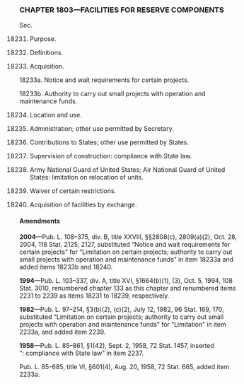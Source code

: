 ### **CHAPTER 1803—FACILITIES FOR RESERVE COMPONENTS** ###

Sec.

18231. Purpose.

18232. Definitions.

18233. Acquisition.

18233a. Notice and wait requirements for certain projects.

18233b. Authority to carry out small projects with operation and maintenance funds.

18234. Location and use.

18235. Administration; other use permitted by Secretary.

18236. Contributions to States; other use permitted by States.

18237. Supervision of construction: compliance with State law.

18238. Army National Guard of United States; Air National Guard of United States: limitation on relocation of units.

18239. Waiver of certain restrictions.

18240. Acquisition of facilities by exchange.

#### Amendments ####

**2004**—Pub. L. 108–375, div. B, title XXVIII, §§2808(c), 2809(a)(2), Oct. 28, 2004, 118 Stat. 2125, 2127, substituted “Notice and wait requirements for certain projects” for “Limitation on certain projects; authority to carry out small projects with operation and maintenance funds” in item 18233a and added items 18233b and 18240.

**1994**—Pub. L. 103–337, div. A, title XVI, §1664(b)(1), (3), Oct. 5, 1994, 108 Stat. 3010, renumbered chapter 133 as this chapter and renumbered items 2231 to 2239 as items 18231 to 18239, respectively.

**1982**—Pub. L. 97–214, §3(b)(2), (c)(2), July 12, 1982, 96 Stat. 169, 170, substituted “Limitation on certain projects; authority to carry out small projects with operation and maintenance funds” for “Limitation” in item 2233a, and added item 2239.

**1958**—Pub. L. 85–861, §1(42), Sept. 2, 1958, 72 Stat. 1457, inserted “: compliance with State law” in item 2237.

Pub. L. 85–685, title VI, §601(4), Aug. 20, 1958, 72 Stat. 665, added item 2233a.